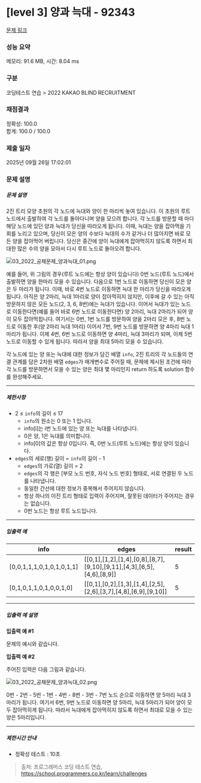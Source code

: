 # [level 3] 양과 늑대 - 92343 

[문제 링크](https://school.programmers.co.kr/learn/courses/30/lessons/92343) 

### 성능 요약

메모리: 91.6 MB, 시간: 8.04 ms

### 구분

코딩테스트 연습 > 2022 KAKAO BLIND RECRUITMENT

### 채점결과

정확성: 100.0<br/>합계: 100.0 / 100.0

### 제출 일자

2025년 09월 26일 17:02:01

### 문제 설명

<h5>문제 설명</h5>

<p>2진 트리 모양 초원의 각 노드에 늑대와 양이 한 마리씩 놓여 있습니다. 이 초원의 루트 노드에서 출발하여 각 노드를 돌아다니며 양을 모으려 합니다. 각 노드를 방문할 때 마다 해당 노드에 있던 양과 늑대가 당신을 따라오게 됩니다. 이때, 늑대는 양을 잡아먹을 기회를 노리고 있으며, 당신이 모은 양의 수보다 늑대의 수가 같거나 더 많아지면 바로 모든 양을 잡아먹어 버립니다. 당신은 중간에 양이 늑대에게 잡아먹히지 않도록 하면서 최대한 많은 수의 양을 모아서 다시 루트 노드로 돌아오려 합니다.</p>

<p><img src="https://grepp-programmers.s3.ap-northeast-2.amazonaws.com/files/production/ed7118a9-a99b-4f3a-9779-a94816529e78/03_2022_%E1%84%80%E1%85%A9%E1%86%BC%E1%84%8E%E1%85%A2%E1%84%86%E1%85%AE%E1%86%AB%E1%84%8C%E1%85%A6_%E1%84%8B%E1%85%A3%E1%86%BC%E1%84%80%E1%85%AA%E1%84%82%E1%85%B3%E1%86%A8%E1%84%83%E1%85%A2_01.png" title="" alt="03_2022_공채문제_양과늑대_01.png"></p>

<p>예를 들어, 위 그림의 경우(루트 노드에는 항상 양이 있습니다) 0번 노드(루트 노드)에서 출발하면 양을 한마리 모을 수 있습니다. 다음으로 1번 노드로 이동하면 당신이 모은 양은 두 마리가 됩니다. 이때, 바로 4번 노드로 이동하면 늑대 한 마리가 당신을 따라오게 됩니다. 아직은 양 2마리, 늑대 1마리로 양이 잡아먹히지 않지만, 이후에 갈 수 있는 아직 방문하지 않은 모든 노드(2, 3, 6, 8번)에는 늑대가 있습니다. 이어서 늑대가 있는 노드로 이동한다면(예를 들어 바로 6번 노드로 이동한다면) 양 2마리, 늑대 2마리가 되어 양이 모두 잡아먹힙니다. 여기서는 0번, 1번 노드를 방문하여 양을 2마리 모은 후, 8번 노드로 이동한 후(양 2마리 늑대 1마리) 이어서 7번, 9번 노드를 방문하면 양 4마리 늑대 1마리가 됩니다. 이제 4번, 6번 노드로 이동하면 양 4마리, 늑대 3마리가 되며, 이제 5번 노드로 이동할 수 있게 됩니다. 따라서 양을 최대 5마리 모을 수 있습니다. </p>

<p>각 노드에 있는 양 또는 늑대에 대한 정보가 담긴 배열 <code>info</code>, 2진 트리의 각 노드들의 연결 관계를 담은 2차원 배열 <code>edges</code>가 매개변수로 주어질 때, 문제에 제시된 조건에 따라 각 노드를 방문하면서 모을 수 있는 양은 최대 몇 마리인지 return 하도록 solution 함수를 완성해주세요.</p>

<hr>

<h5>제한사항</h5>

<ul>
<li>2 ≤ <code>info</code>의 길이 ≤ 17

<ul>
<li><code>info</code>의 원소는 0 또는 1 입니다.</li>
<li>info[i]는 i번 노드에 있는 양 또는 늑대를 나타냅니다.</li>
<li>0은 양, 1은 늑대를 의미합니다.</li>
<li>info[0]의 값은 항상 0입니다. 즉, 0번 노드(루트 노드)에는 항상 양이 있습니다.</li>
</ul></li>
<li><code>edges</code>의 세로(행) 길이 = <code>info</code>의 길이 - 1

<ul>
<li><code>edges</code>의 가로(열) 길이 = 2</li>
<li><code>edges</code>의 각 행은 [부모 노드 번호, 자식 노드 번호] 형태로, 서로 연결된 두 노드를 나타냅니다.</li>
<li>동일한 간선에 대한 정보가 중복해서 주어지지 않습니다.</li>
<li>항상 하나의 이진 트리 형태로 입력이 주어지며, 잘못된 데이터가 주어지는 경우는 없습니다.</li>
<li>0번 노드는 항상 루트 노드입니다.</li>
</ul></li>
</ul>

<hr>

<h5>입출력 예</h5>
<table class="table">
        <thead><tr>
<th>info</th>
<th>edges</th>
<th>result</th>
</tr>
</thead>
        <tbody><tr>
<td>[0,0,1,1,1,0,1,0,1,0,1,1]</td>
<td>[[0,1],[1,2],[1,4],[0,8],[8,7],[9,10],[9,11],[4,3],[6,5],[4,6],[8,9]]</td>
<td>5</td>
</tr>
<tr>
<td>[0,1,0,1,1,0,1,0,0,1,0]</td>
<td>[[0,1],[0,2],[1,3],[1,4],[2,5],[2,6],[3,7],[4,8],[6,9],[9,10]]</td>
<td>5</td>
</tr>
</tbody>
      </table>
<hr>

<h5>입출력 예 설명</h5>

<p><strong>입출력 예 #1</strong></p>

<p>문제의 예시와 같습니다.</p>

<p><strong>입출력 예 #2</strong></p>

<p>주어진 입력은 다음 그림과 같습니다.</p>

<p><img src="https://grepp-programmers.s3.ap-northeast-2.amazonaws.com/files/production/32656ee0-814e-4dd9-93a3-abed1ce31ec1/03_2022_%E1%84%80%E1%85%A9%E1%86%BC%E1%84%8E%E1%85%A2%E1%84%86%E1%85%AE%E1%86%AB%E1%84%8C%E1%85%A6_%E1%84%8B%E1%85%A3%E1%86%BC%E1%84%80%E1%85%AA%E1%84%82%E1%85%B3%E1%86%A8%E1%84%83%E1%85%A2_02.png" title="" alt="03_2022_공채문제_양과늑대_02.png"></p>

<p>0번 - 2번 - 5번 - 1번 - 4번 - 8번 - 3번 - 7번 노드 순으로 이동하면 양 5마리 늑대 3마리가 됩니다. 여기서 6번, 9번 노드로 이동하면 양 5마리, 늑대 5마리가 되어 양이 모두 잡아먹히게 됩니다. 따라서 늑대에게 잡아먹히지 않도록 하면서 최대로 모을 수 있는 양은 5마리입니다.</p>

<hr>

<h5>제한시간 안내</h5>

<ul>
<li>정확성 테스트 : 10초</li>
</ul>


> 출처: 프로그래머스 코딩 테스트 연습, https://school.programmers.co.kr/learn/challenges